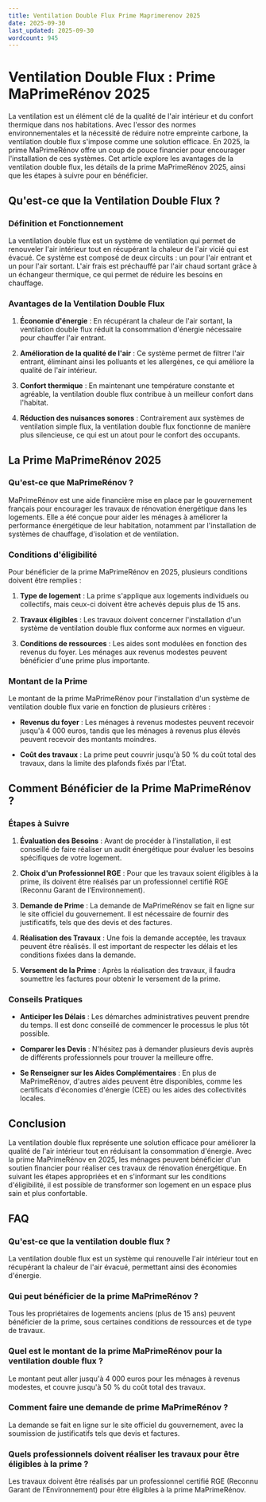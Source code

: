 ```yaml
---
title: Ventilation Double Flux Prime Maprimerenov 2025
date: 2025-09-30
last_updated: 2025-09-30
wordcount: 945
---
```


# Ventilation Double Flux : Prime MaPrimeRénov 2025

La ventilation est un élément clé de la qualité de l'air intérieur et du confort thermique dans nos habitations. Avec l'essor des normes environnementales et la nécessité de réduire notre empreinte carbone, la ventilation double flux s'impose comme une solution efficace. En 2025, la prime MaPrimeRénov offre un coup de pouce financier pour encourager l'installation de ces systèmes. Cet article explore les avantages de la ventilation double flux, les détails de la prime MaPrimeRénov 2025, ainsi que les étapes à suivre pour en bénéficier.

## Qu'est-ce que la Ventilation Double Flux ?

### Définition et Fonctionnement

La ventilation double flux est un système de ventilation qui permet de renouveler l'air intérieur tout en récupérant la chaleur de l'air vicié qui est évacué. Ce système est composé de deux circuits : un pour l'air entrant et un pour l'air sortant. L'air frais est préchauffé par l'air chaud sortant grâce à un échangeur thermique, ce qui permet de réduire les besoins en chauffage.

### Avantages de la Ventilation Double Flux

1. **Économie d'énergie** : En récupérant la chaleur de l'air sortant, la ventilation double flux réduit la consommation d'énergie nécessaire pour chauffer l'air entrant.
  
2. **Amélioration de la qualité de l'air** : Ce système permet de filtrer l'air entrant, éliminant ainsi les polluants et les allergènes, ce qui améliore la qualité de l'air intérieur.

3. **Confort thermique** : En maintenant une température constante et agréable, la ventilation double flux contribue à un meilleur confort dans l'habitat.

4. **Réduction des nuisances sonores** : Contrairement aux systèmes de ventilation simple flux, la ventilation double flux fonctionne de manière plus silencieuse, ce qui est un atout pour le confort des occupants.

## La Prime MaPrimeRénov 2025

### Qu'est-ce que MaPrimeRénov ?

MaPrimeRénov est une aide financière mise en place par le gouvernement français pour encourager les travaux de rénovation énergétique dans les logements. Elle a été conçue pour aider les ménages à améliorer la performance énergétique de leur habitation, notamment par l'installation de systèmes de chauffage, d'isolation et de ventilation.

### Conditions d'éligibilité

Pour bénéficier de la prime MaPrimeRénov en 2025, plusieurs conditions doivent être remplies :

1. **Type de logement** : La prime s'applique aux logements individuels ou collectifs, mais ceux-ci doivent être achevés depuis plus de 15 ans.

2. **Travaux éligibles** : Les travaux doivent concerner l'installation d'un système de ventilation double flux conforme aux normes en vigueur.

3. **Conditions de ressources** : Les aides sont modulées en fonction des revenus du foyer. Les ménages aux revenus modestes peuvent bénéficier d'une prime plus importante.

### Montant de la Prime

Le montant de la prime MaPrimeRénov pour l'installation d'un système de ventilation double flux varie en fonction de plusieurs critères :

- **Revenus du foyer** : Les ménages à revenus modestes peuvent recevoir jusqu'à 4 000 euros, tandis que les ménages à revenus plus élevés peuvent recevoir des montants moindres.
  
- **Coût des travaux** : La prime peut couvrir jusqu'à 50 % du coût total des travaux, dans la limite des plafonds fixés par l'État.

## Comment Bénéficier de la Prime MaPrimeRénov ?

### Étapes à Suivre

1. **Évaluation des Besoins** : Avant de procéder à l'installation, il est conseillé de faire réaliser un audit énergétique pour évaluer les besoins spécifiques de votre logement.

2. **Choix d'un Professionnel RGE** : Pour que les travaux soient éligibles à la prime, ils doivent être réalisés par un professionnel certifié RGE (Reconnu Garant de l’Environnement).

3. **Demande de Prime** : La demande de MaPrimeRénov se fait en ligne sur le site officiel du gouvernement. Il est nécessaire de fournir des justificatifs, tels que des devis et des factures.

4. **Réalisation des Travaux** : Une fois la demande acceptée, les travaux peuvent être réalisés. Il est important de respecter les délais et les conditions fixées dans la demande.

5. **Versement de la Prime** : Après la réalisation des travaux, il faudra soumettre les factures pour obtenir le versement de la prime.

### Conseils Pratiques

- **Anticiper les Délais** : Les démarches administratives peuvent prendre du temps. Il est donc conseillé de commencer le processus le plus tôt possible.

- **Comparer les Devis** : N'hésitez pas à demander plusieurs devis auprès de différents professionnels pour trouver la meilleure offre.

- **Se Renseigner sur les Aides Complémentaires** : En plus de MaPrimeRénov, d'autres aides peuvent être disponibles, comme les certificats d'économies d'énergie (CEE) ou les aides des collectivités locales.

## Conclusion

La ventilation double flux représente une solution efficace pour améliorer la qualité de l'air intérieur tout en réduisant la consommation d'énergie. Avec la prime MaPrimeRénov en 2025, les ménages peuvent bénéficier d'un soutien financier pour réaliser ces travaux de rénovation énergétique. En suivant les étapes appropriées et en s'informant sur les conditions d'éligibilité, il est possible de transformer son logement en un espace plus sain et plus confortable.

## FAQ

### Qu'est-ce que la ventilation double flux ?

La ventilation double flux est un système qui renouvelle l'air intérieur tout en récupérant la chaleur de l'air évacué, permettant ainsi des économies d'énergie.

### Qui peut bénéficier de la prime MaPrimeRénov ?

Tous les propriétaires de logements anciens (plus de 15 ans) peuvent bénéficier de la prime, sous certaines conditions de ressources et de type de travaux.

### Quel est le montant de la prime MaPrimeRénov pour la ventilation double flux ?

Le montant peut aller jusqu'à 4 000 euros pour les ménages à revenus modestes, et couvre jusqu'à 50 % du coût total des travaux.

### Comment faire une demande de prime MaPrimeRénov ?

La demande se fait en ligne sur le site officiel du gouvernement, avec la soumission de justificatifs tels que devis et factures.

### Quels professionnels doivent réaliser les travaux pour être éligibles à la prime ?

Les travaux doivent être réalisés par un professionnel certifié RGE (Reconnu Garant de l’Environnement) pour être éligibles à la prime MaPrimeRénov.